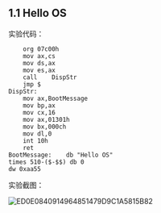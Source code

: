 ## 1.1 Hello OS

实验代码：

```assembly
	org 07c00h
	mov ax,cs
	mov ds,ax
	mov es,ax
	call	DispStr
	jmp $
DispStr:
	mov ax,BootMessage
	mov bp,ax
	mov cx,16
	mov ax,01301h
	mov bx,000ch
	mov dl,0
	int 10h
	ret
BootMessage:	db "Hello OS"
times 510-($-$$) db 0
dw 0xaa55
```

实验截图：

![ED0E0840914964851479D9C1A5815B82](/Users/wyh0111jx/Library/Containers/com.tencent.qq/Data/Library/Caches/Images/ED0E0840914964851479D9C1A5815B82.png)

